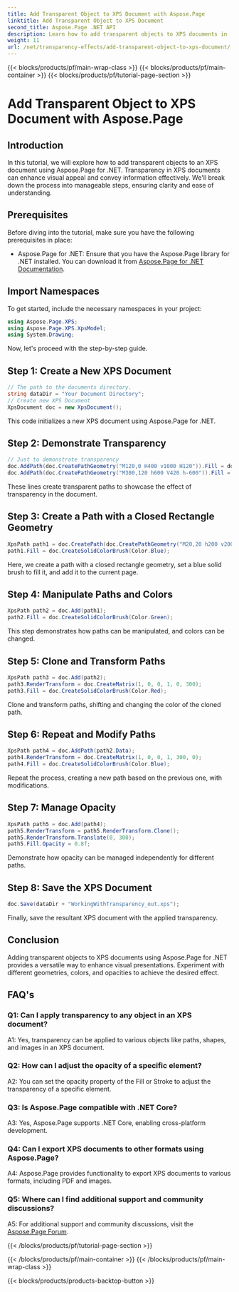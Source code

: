 ```yaml
---
title: Add Transparent Object to XPS Document with Aspose.Page
linktitle: Add Transparent Object to XPS Document
second_title: Aspose.Page .NET API
description: Learn how to add transparent objects to XPS documents in .NET using Aspose.Page. Enhance visual appeal with step-by-step guidance.
weight: 11
url: /net/transparency-effects/add-transparent-object-to-xps-document/
---
```


{{< blocks/products/pf/main-wrap-class >}}
{{< blocks/products/pf/main-container >}}
{{< blocks/products/pf/tutorial-page-section >}}

# Add Transparent Object to XPS Document with Aspose.Page

## Introduction

In this tutorial, we will explore how to add transparent objects to an XPS document using Aspose.Page for .NET. Transparency in XPS documents can enhance visual appeal and convey information effectively. We'll break down the process into manageable steps, ensuring clarity and ease of understanding.

## Prerequisites

Before diving into the tutorial, make sure you have the following prerequisites in place:

- Aspose.Page for .NET: Ensure that you have the Aspose.Page library for .NET installed. You can download it from [Aspose.Page for .NET Documentation](https://reference.aspose.com/page/net/).

## Import Namespaces

To get started, include the necessary namespaces in your project:

```csharp
using Aspose.Page.XPS;
using Aspose.Page.XPS.XpsModel;
using System.Drawing;
```

Now, let's proceed with the step-by-step guide.

## Step 1: Create a New XPS Document

```csharp
// The path to the documents directory.
string dataDir = "Your Document Directory";
// Create new XPS Document
XpsDocument doc = new XpsDocument();
```

This code initializes a new XPS document using Aspose.Page for .NET.

## Step 2: Demonstrate Transparency

```csharp
// Just to demonstrate transparency
doc.AddPath(doc.CreatePathGeometry("M120,0 H400 v1000 H120")).Fill = doc.CreateSolidColorBrush(Color.Gray);
doc.AddPath(doc.CreatePathGeometry("M300,120 h600 V420 h-600")).Fill = doc.CreateSolidColorBrush(Color.Gray);
```

These lines create transparent paths to showcase the effect of transparency in the document.

## Step 3: Create a Path with a Closed Rectangle Geometry

```csharp
XpsPath path1 = doc.CreatePath(doc.CreatePathGeometry("M20,20 h200 v200 h-200 z"));
path1.Fill = doc.CreateSolidColorBrush(Color.Blue);
```

Here, we create a path with a closed rectangle geometry, set a blue solid brush to fill it, and add it to the current page.

## Step 4: Manipulate Paths and Colors

```csharp
XpsPath path2 = doc.Add(path1);
path2.Fill = doc.CreateSolidColorBrush(Color.Green);
```

This step demonstrates how paths can be manipulated, and colors can be changed.

## Step 5: Clone and Transform Paths

```csharp
XpsPath path3 = doc.Add(path2);
path3.RenderTransform = doc.CreateMatrix(1, 0, 0, 1, 0, 300);
path3.Fill = doc.CreateSolidColorBrush(Color.Red);
```

Clone and transform paths, shifting and changing the color of the cloned path.

## Step 6: Repeat and Modify Paths

```csharp
XpsPath path4 = doc.AddPath(path2.Data);
path4.RenderTransform = doc.CreateMatrix(1, 0, 0, 1, 300, 0);
path4.Fill = doc.CreateSolidColorBrush(Color.Blue);
```

Repeat the process, creating a new path based on the previous one, with modifications.

## Step 7: Manage Opacity

```csharp
XpsPath path5 = doc.Add(path4);
path5.RenderTransform = path5.RenderTransform.Clone();
path5.RenderTransform.Translate(0, 300);
path5.Fill.Opacity = 0.8f;
```

Demonstrate how opacity can be managed independently for different paths.

## Step 8: Save the XPS Document

```csharp
doc.Save(dataDir + "WorkingWithTransparency_out.xps");
```

Finally, save the resultant XPS document with the applied transparency.

## Conclusion

Adding transparent objects to XPS documents using Aspose.Page for .NET provides a versatile way to enhance visual presentations. Experiment with different geometries, colors, and opacities to achieve the desired effect.

## FAQ's

### Q1: Can I apply transparency to any object in an XPS document?

A1: Yes, transparency can be applied to various objects like paths, shapes, and images in an XPS document.

### Q2: How can I adjust the opacity of a specific element?

A2: You can set the opacity property of the Fill or Stroke to adjust the transparency of a specific element.

### Q3: Is Aspose.Page compatible with .NET Core?

A3: Yes, Aspose.Page supports .NET Core, enabling cross-platform development.

### Q4: Can I export XPS documents to other formats using Aspose.Page?

A4: Aspose.Page provides functionality to export XPS documents to various formats, including PDF and images.

### Q5: Where can I find additional support and community discussions?

A5: For additional support and community discussions, visit the [Aspose.Page Forum](https://forum.aspose.com/c/page/39).

{{< /blocks/products/pf/tutorial-page-section >}}

{{< /blocks/products/pf/main-container >}}
{{< /blocks/products/pf/main-wrap-class >}}

{{< blocks/products/products-backtop-button >}}
